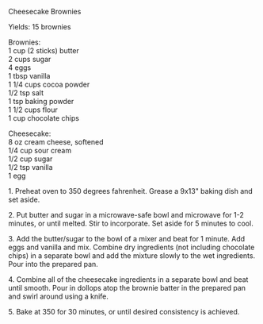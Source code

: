 
Cheesecake Brownies
  
Yields: 15 brownies  
  
Brownies:  
1 cup (2 sticks) butter  
2 cups sugar  
4 eggs  
1 tbsp vanilla  
1 1/4 cups cocoa powder  
1/2 tsp salt  
1 tsp baking powder  
1 1/2 cups flour  
1 cup chocolate chips  
  
Cheesecake:  
8 oz cream cheese, softened  
1/4 cup sour cream  
1/2 cup sugar  
1/2 tsp vanilla  
1 egg  
  
1\. Preheat oven to 350 degrees fahrenheit. Grease a 9x13" baking dish and set aside.  
  
2\. Put butter and sugar in a microwave-safe bowl and microwave for 1-2 minutes, or until melted. Stir to incorporate. Set aside for 5 minutes to cool.  
  
3\. Add the butter/sugar to the bowl of a mixer and beat for 1 minute. Add eggs and vanilla and mix. Combine dry ingredients (not including chocolate chips) in a separate bowl and add the mixture slowly to the wet ingredients. Pour into the prepared pan.  
  
4\. Combine all of the cheesecake ingredients in a separate bowl and beat until smooth. Pour in dollops atop the brownie batter in the prepared pan and swirl around using a knife.  
  
5\. Bake at 350 for 30 minutes, or until desired consistency is achieved.  
    